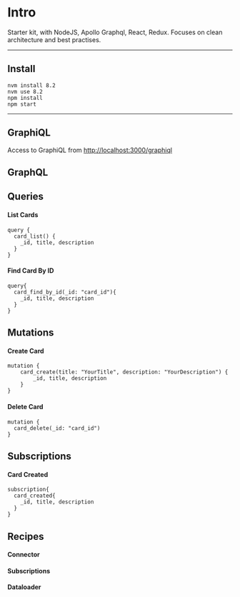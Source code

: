 # Intro

Starter kit, with NodeJS, Apollo Graphql, React, Redux. Focuses on clean architecture and best practises.

------------

## Install

    nvm install 8.2
    nvm use 8.2
    npm install
    npm start

-------

## GraphiQL

Access to GraphiQL from [http://localhost:3000/graphiql](http://localhost:3000/graphiql)


## GraphQL

## Queries

#### List Cards

    query {
      card_list() {
        _id, title, description
      }
    }

#### Find Card By ID

    query{
      card_find_by_id(_id: "card_id"){
        _id, title, description
      }
    }

## Mutations

#### Create Card

    mutation {
    	card_create(title: "YourTitle", description: "YourDescription") {
    		_id, title, description
    	}
    }

#### Delete Card

    mutation {
      card_delete(_id: "card_id")
    }

## Subscriptions

#### Card Created

    subscription{
      card_created{
        _id, title, description
      }
    }



## Recipes

#### Connector

#### Subscriptions

#### Dataloader


